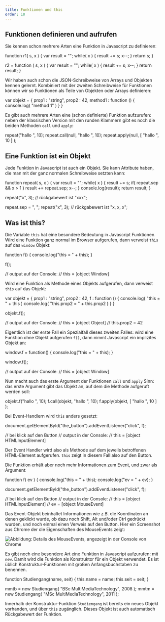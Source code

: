 ```yaml
---
title: Funktionen und this
order: 10
---
```



## Funktionen definieren und aufrufen 

Sie kennen schon mehrere Arten eine Funktion in Javascript zu definieren:

<javascript caption="Funktionen definieren">
  function r1( s, x ) {
    var result = "";
    while( x ) {
      result += s;
      x--;
    }
    return s;
  }

  r2 = function ( s, x ) {
    var result = "";
    while( x ) {
      result += s;
      x--;
    }
    return result;
  }
</javascript>

Wir haben auch schon die JSON-Schreibweise von Arrays und Objekten kennen gelernt.
Kombiniert mit der zweiten Schreibweise für Funktionen können wir so Funktionen als
Teile von Objekten oder Arrays definieren:

<javascript caption="Funktionen in JSON">
  var objekt = {
    prop1 : "string",
    prop2 : 42,
    method1 : function () {  console.log( "method 1" ) }
  }
</javascript>

Es gibt auch mehrere Arten eine (schon definierte) Funktion aufzurufen: neben
der klassischen Version mit den runden Klammern gibt es noch die beiden Methoden
`call` und `apply`:

<javascript caption="Funktion aufrufen">
  repeat("hallo ", 10);
  repeat.call(null, "hallo ", 10);
  repeat.apply(null, [  "hallo ", 10 ]  );
</javascript>

## Eine Funktion ist ein Objekt

Jede Funktion in Javascript ist auch ein Objekt. Sie kann Attribute haben,
die man mit der ganz normalen Schreibweise setzten kann:

<javascript caption="Funktion mit einem Attribut">
  function repeat( s, x ) {
    var result = "";
    while( x ) {
      result += s;
      if( repeat.sep && x > 1 ) result += repeat.sep;
      x--;
    }
    console.log(result);
    return result;
  } 

  repeat("x", 3);
  // rückgabewert ist "xxx";

  repeat.sep = ", ";
  repeat("x", 3);
  // rückgabewert ist "x, x, x";
</javascript>


## Was ist this?

Die Variable `this` hat eine besondere Bedeutung in Javascript Funktionen.
Wird eine Funktion ganz normal im Browser aufgerufen, dann verweist `this` auf das `window` Objekt:

<javascript caption="this in einer normalen Funktion">
  function f() {
    console.log("this = " + this);
  }

  f();

  // output auf der Console:
  // this = [object Window]
</javascript>

Wird eine Funktion als Methode eines Objekts aufgerufen, dann verweist `this` auf das Objekt:

<javascript caption="this in einer Methode">
  var objekt = {
    prop1 : "string",
    prop2 : 42,
    f : function () {  
      console.log( "this = " + this ) 
      console.log( "this.prop2 = " + this.prop2 ) 
    }
  }

  objekt.f();

  // output auf der Console:
  // this = [object Object]
  // this.prop2 = 42
</javascript>


Eigentlich ist der erste Fall ein Spezialfall dieses zweiten.Falles: wird eine Funktion ohne Objekt aufgerufen `f()`,
dann nimmt Javascript ein implizites Objekt an:

<javascript caption="this in einer normalen Funktion (explizite schreibweise)">
  window.f = function() {
    console.log("this = " + this);
  }

  window.f();

  // output auf der Console:
  // this = [object Window]
</javascript>

Nun macht auch das erste Argument der Funktionen `call` und `apply` Sinn: das erste
Argument gibt das Objekt an, auf dem die Methode aufgeruft werden soll: 

<javascript caption="Verschiedene Arten eine Methode aufzurufen">
  objekt.f("hallo ", 10);
  f.call(objekt, "hallo ", 10);
  f.apply(objekt, [  "hallo ", 10 ]  );
</javascript>

Bei Event-Handlern wird `this` anders gesetzt:

<javascript caption="this im Event Handler">
  document.getElementById("the_button").addEventListener("click", f);

  // bei klick auf den Button
  // output in der Console:
  // this = [object HTMLInputElement]
</javascript>

Der Event Handler wird also als Methode auf dem jeweils betroffenen
HTML-Element aufgerufen. `this` zeigt in diesem Fall also auf den Button.

Die Funktion erhält aber noch mehr Informationen zum Event,
und zwar als Argument:

<javascript caption="this und event im Event Handler">
  function f( ev ) {
    console.log("this = " + this);
    console.log("ev = " + ev);
  }
 
  document.getElementById("the_button").addEventListener("click", f);

  // bei klick auf den Button
  // output in der Console:
  // this = [object HTMLInputElement]
  // ev = [object MouseEvent]
</javascript>

Das Event-Objekt beinhaltet Informationen wie z.B. die Koordinaten
an denen geklickt wurde, ob dazu noch Shift, Alt und/oder Ctrl gedrückt wurden,
und noch einmal einen Verweis auf den Button.  Hier ein Screenshot aus Chrome der 
die Eigenschaften des MouseEvents zeigt:

![Abbildung: Details des MouseEvents, angezeigt in der Console von Chrome](/images/chrome-mouse-event.png)

Es gibt noch eine besondere Art eine Funktion in Javascript aufzurufen: mit `new`.
Damit wird die Funktion als Konstruktor für ein Objekt verwendet. Es ist üblich
Konstruktur-Funktionen mit großen Anfangsbuchstaben zu benennen. 


<javascript caption="Objekte mit einer Konstruktor-Funktion">
  function Studiengang(name, seit) {
    this.name = name;
    this.seit = seit;
  }

  mmtb = new Studiengang( "BSc MultiMediaTechnology", 2008 );
  mmtm = new Studiengang( "MSc MultiMediaTechnology", 2011 );
</javascript>

Innerhalb der Konstruktur-Funktion `Studiengang` ist bereits
ein neues Objekt vorhanden, und über `this` zugänglich. Dieses
Objekt ist auch automatisch Rückgabewert der Funktion.

